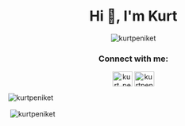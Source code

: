 <h1 align="center">Hi 👋, I'm Kurt</h1>
<p align="center"> <img src="https://komarev.com/ghpvc/?username=kurtpeniket&label=Profile%20views&color=0e75b6&style=flat" alt="kurtpeniket" /> </p>

<h3 align="center">Connect with me:</h3>
<p align="center">
<a href="https://twitter.com/kurt_peniket" target="blank"><img align="center" src="https://cdn.jsdelivr.net/npm/simple-icons@3.0.1/icons/twitter.svg" alt="kurt_peniket" height="30" width="40" /></a>
<a href="https://linkedin.com/in/kurtpeniket" target="blank"><img align="center" src="https://cdn.jsdelivr.net/npm/simple-icons@3.0.1/icons/linkedin.svg" alt="kurtpeniket" height="30" width="40" /></a>
</p>

<p><img align="center" src="https://github-readme-stats.vercel.app/api/top-langs?username=kurtpeniket&show_icons=true&locale=en&layout=compact" alt="kurtpeniket" /></p>

<p>&nbsp;<img align="center" src="https://github-readme-stats.vercel.app/api?username=kurtpeniket&show_icons=true&locale=en" alt="kurtpeniket" /></p>
